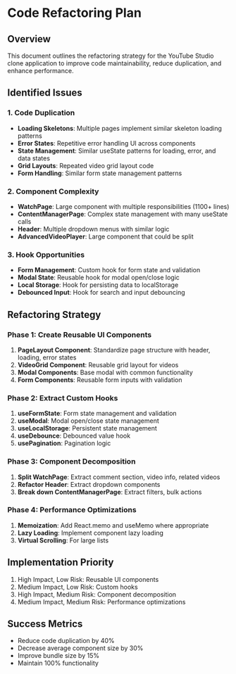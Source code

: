 # Code Refactoring Plan

## Overview
This document outlines the refactoring strategy for the YouTube Studio clone application to improve code maintainability, reduce duplication, and enhance performance.

## Identified Issues

### 1. Code Duplication
- **Loading Skeletons**: Multiple pages implement similar skeleton loading patterns
- **Error States**: Repetitive error handling UI across components
- **State Management**: Similar useState patterns for loading, error, and data states
- **Grid Layouts**: Repeated video grid layout code
- **Form Handling**: Similar form state management patterns

### 2. Component Complexity
- **WatchPage**: Large component with multiple responsibilities (1100+ lines)
- **ContentManagerPage**: Complex state management with many useState calls
- **Header**: Multiple dropdown menus with similar logic
- **AdvancedVideoPlayer**: Large component that could be split

### 3. Hook Opportunities
- **Form Management**: Custom hook for form state and validation
- **Modal State**: Reusable hook for modal open/close logic
- **Local Storage**: Hook for persisting data to localStorage
- **Debounced Input**: Hook for search and input debouncing

## Refactoring Strategy

### Phase 1: Create Reusable UI Components
1. **PageLayout Component**: Standardize page structure with header, loading, error states
2. **VideoGrid Component**: Reusable grid layout for videos
3. **Modal Components**: Base modal with common functionality
4. **Form Components**: Reusable form inputs with validation

### Phase 2: Extract Custom Hooks
1. **useFormState**: Form state management and validation
2. **useModal**: Modal open/close state management
3. **useLocalStorage**: Persistent state management
4. **useDebounce**: Debounced value hook
5. **usePagination**: Pagination logic

### Phase 3: Component Decomposition
1. **Split WatchPage**: Extract comment section, video info, related videos
2. **Refactor Header**: Extract dropdown components
3. **Break down ContentManagerPage**: Extract filters, bulk actions

### Phase 4: Performance Optimizations
1. **Memoization**: Add React.memo and useMemo where appropriate
2. **Lazy Loading**: Implement component lazy loading
3. **Virtual Scrolling**: For large lists

## Implementation Priority
1. High Impact, Low Risk: Reusable UI components
2. Medium Impact, Low Risk: Custom hooks
3. High Impact, Medium Risk: Component decomposition
4. Medium Impact, Medium Risk: Performance optimizations

## Success Metrics
- Reduce code duplication by 40%
- Decrease average component size by 30%
- Improve bundle size by 15%
- Maintain 100% functionality